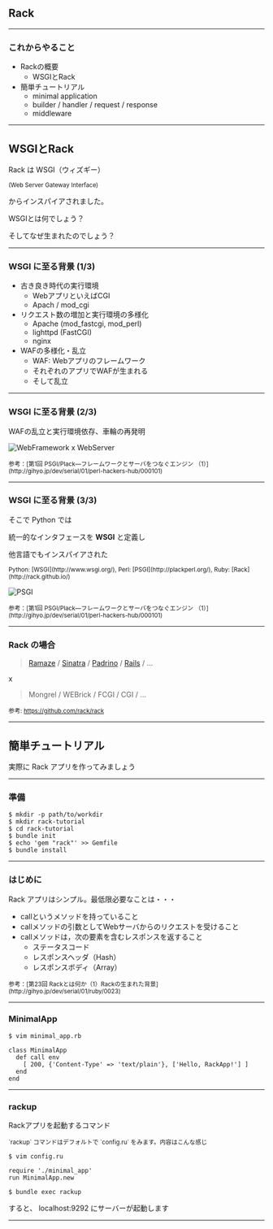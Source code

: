 ## Rack

---

### これからやること

- Rackの概要
  - WSGIとRack
- 簡単チュートリアル
  - minimal application
  - builder / handler / request / response
  - middleware

---

## WSGIとRack

Rack は WSGI（ウィズギー）

<small>(Web Server Gateway Interface) </small>

からインスパイアされました。

WSGIとは何でしょう？

そしてなぜ生まれたのでしょう？


---

### WSGI に至る背景 (1/3)

> 
- 古き良き時代の実行環境
  - WebアプリといえばCGI
  - Apach / mod_cgi  
- リクエスト数の増加と実行環境の多様化
  - Apache (mod_fastcgi, mod_perl)
  - lighttpd (FastCGI)
  - nginx
- WAFの多様化・乱立
  - WAF: Webアプリのフレームワーク
  - それぞれのアプリでWAFが生まれる
  - そして乱立

---

### WSGI に至る背景 (2/3)

WAFの乱立と実行環境依存、車輪の再発明

![WebFramework x WebServer](http://image.gihyo.co.jp/assets/images/dev/serial/01/perl-hackers-hub/0001/thumb/TH400_001.png)

<small>
参考：[第1回 PSGI/Plack―フレームワークとサーバをつなぐエンジン （1）](http://gihyo.jp/dev/serial/01/perl-hackers-hub/000101)
</small>

---
### WSGI に至る背景 (3/3)

そこで Python では

統一的なインタフェースを **WSGI** と定義し

他言語でもインスパイアされた

<small>
Python: [WSGI](http://www.wsgi.org/),
Perl: [PSGI](http://plackperl.org/),
Ruby: [Rack](http://rack.github.io/) 
</small>

![PSGI](http://image.gihyo.co.jp/assets/images/dev/serial/01/perl-hackers-hub/0001/002.png)

<small>
参考：[第1回 PSGI/Plack―フレームワークとサーバをつなぐエンジン （1）](http://gihyo.jp/dev/serial/01/perl-hackers-hub/000101)
</small>

---

### Rack の場合


> [Ramaze](http://ramaze.net/) /
[Sinatra](http://www.sinatrarb.com/) /
[Padrino](http://www.padrinorb.com/) /
[Rails](http://rubyonrails.org/) /
...

x

> Mongrel /
WEBrick /
FCGI /
CGI /
...

<small>

参考: https://github.com/rack/rack
</small>


---

## 簡単チュートリアル

実際に Rack アプリを作ってみましょう

---

### 準備

```
$ mkdir -p path/to/workdir
$ mkdir rack-tutorial
$ cd rack-tutorial
$ bundle init
$ echo 'gem "rack"' >> Gemfile
$ bundle install
```

---

### はじめに

Rack アプリはシンプル。最低限必要なことは・・・

> 
- callというメソッドを持っていること
- callメソッドの引数としてWebサーバからのリクエストを受けること
- callメソッドは，次の要素を含むレスポンスを返すること
  - ステータスコード
  - レスポンスヘッダ（Hash）
  - レスポンスボディ（Array）

<small>
参考：[第23回 Rackとは何か（1）Rackの生まれた背景](http://gihyo.jp/dev/serial/01/ruby/0023)
</small>

---

### MinimalApp

```
$ vim minimal_app.rb
```

```
class MinimalApp
  def call env
    [ 200, {'Content-Type' => 'text/plain'}, ['Hello, RackApp!'] ]
  end
end
```

--- 

### rackup

Rackアプリを起動するコマンド

<small>
`rackup` コマンドはデフォルトで `config.ru` をみます。内容はこんな感じ
</small>

```
$ vim config.ru
```

```
require './minimal_app'
run MinimalApp.new
```

```
$ bundle exec rackup
```

すると、 localhost:9292 にサーバーが起動します

---